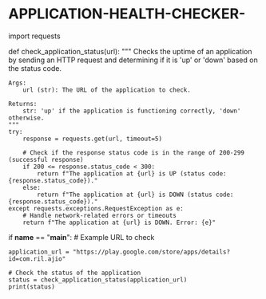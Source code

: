 # APPLICATION-HEALTH-CHECKER-
import requests

def check_application_status(url):
    """
    Checks the uptime of an application by sending an HTTP request and 
    determining if it is 'up' or 'down' based on the status code.

    Args:
        url (str): The URL of the application to check.

    Returns:
        str: 'up' if the application is functioning correctly, 'down' otherwise.
    """
    try:
        response = requests.get(url, timeout=5)
        
        # Check if the response status code is in the range of 200-299 (successful response)
        if 200 <= response.status_code < 300:
            return f"The application at {url} is UP (status code: {response.status_code})."
        else:
            return f"The application at {url} is DOWN (status code: {response.status_code})."
    except requests.exceptions.RequestException as e:
        # Handle network-related errors or timeouts
        return f"The application at {url} is DOWN. Error: {e}"

if __name__ == "__main__":
    # Example URL to check
    
    application_url = "https://play.google.com/store/apps/details?id=com.ril.ajio"
    
    # Check the status of the application
    status = check_application_status(application_url)
    print(status)

    
